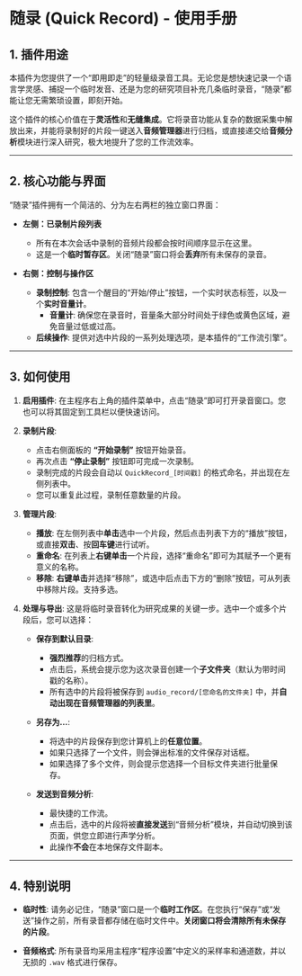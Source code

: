 # 随录 (Quick Record) - 使用手册

## 1. 插件用途

本插件为您提供了一个“即用即走”的轻量级录音工具。无论您是想快速记录一个语言学灵感、捕捉一个临时发音、还是为您的研究项目补充几条临时录音，“随录”都能让您无需繁琐设置，即刻开始。

这个插件的核心价值在于**灵活性**和**无缝集成**。它将录音功能从复杂的数据采集中解放出来，并能将录制好的片段一键送入**音频管理器**进行归档，或直接递交给**音频分析**模块进行深入研究，极大地提升了您的工作流效率。

---

## 2. 核心功能与界面

“随录”插件拥有一个简洁的、分为左右两栏的独立窗口界面：

*   **左侧：已录制片段列表**
    *   所有在本次会话中录制的音频片段都会按时间顺序显示在这里。
    *   这是一个**临时暂存区**。关闭“随录”窗口将会**丢弃**所有未保存的录音。

*   **右侧：控制与操作区**
    *   **录制控制**: 包含一个醒目的“开始/停止”按钮，一个实时状态标签，以及一个**实时音量计**。
        *   **音量计**: 确保您在录音时，音量条大部分时间处于绿色或黄色区域，避免音量过低或过高。
    *   **后续操作**: 提供对选中片段的一系列处理选项，是本插件的“工作流引擎”。

---

## 3. 如何使用

1.  **启用插件**: 在主程序右上角的插件菜单中，点击“随录”即可打开录音窗口。您也可以将其固定到工具栏以便快速访问。

2.  **录制片段**:
    *   点击右侧面板的 **“开始录制”** 按钮开始录音。
    *   再次点击 **“停止录制”** 按钮即可完成一次录制。
    *   录制完成的片段会自动以 `QuickRecord_[时间戳]` 的格式命名，并出现在左侧列表中。
    *   您可以重复此过程，录制任意数量的片段。

3.  **管理片段**:
    *   **播放**: 在左侧列表中**单击**选中一个片段，然后点击列表下方的“播放”按钮，或直接**双击**、按**回车键**进行试听。
    *   **重命名**: 在列表上**右键单击**一个片段，选择“重命名”即可为其赋予一个更有意义的名称。
    *   **移除**: **右键单击**并选择“移除”，或选中后点击下方的“删除”按钮，可从列表中移除片段。支持多选。

4.  **处理与导出**: 这是将临时录音转化为研究成果的关键一步。选中一个或多个片段后，您可以选择：

    *   **保存到默认目录**:
        *   **强烈推荐**的归档方式。
        *   点击后，系统会提示您为这次录音创建一个**子文件夹**（默认为带时间戳的名称）。
        *   所有选中的片段将被保存到 `audio_record/[您命名的文件夹]` 中，并**自动出现在音频管理器的列表里**。

    *   **另存为...**:
        *   将选中的片段保存到您计算机上的**任意位置**。
        *   如果只选择了一个文件，则会弹出标准的文件保存对话框。
        *   如果选择了多个文件，则会提示您选择一个目标文件夹进行批量保存。

    *   **发送到音频分析**:
        *   最快捷的工作流。
        *   点击后，选中的片段将被**直接发送**到“音频分析”模块，并自动切换到该页面，供您立即进行声学分析。
        *   此操作**不会**在本地保存文件副本。

---

## 4. 特别说明

*   **临时性**: 请务必记住，“随录”窗口是一个**临时工作区**。在您执行“保存”或“发送”操作之前，所有录音都存储在临时文件中。**关闭窗口将会清除所有未保存的片段**。

*   **音频格式**: 所有录音均采用主程序“程序设置”中定义的采样率和通道数，并以无损的 `.wav` 格式进行保存。